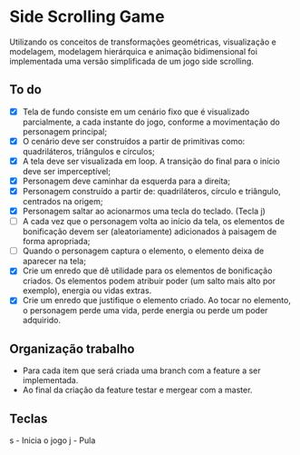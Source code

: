 # Side Scrolling Game

Utilizando os conceitos de transformações geométricas, visualização e modelagem, modelagem hierárquica e animação bidimensional foi implementada uma versão
simplificada de um jogo side scrolling.

## To do
- [X] Tela de fundo consiste em um cenário fixo que é visualizado parcialmente, a cada instante do jogo, conforme a
movimentação do personagem principal;
- [X] O cenário deve ser construídos a partir de primitivas como: quadriláteros, triângulos e círculos;
- [X] A tela deve ser visualizada em loop. A transição do final para o início deve ser imperceptível;
- [X] Personagem deve caminhar da esquerda para a direita;
- [X] Personagem construído a partir de: quadriláteros, círculo e triângulo, centrados na origem;
- [X] Personagem saltar ao acionarmos uma tecla do teclado. (Tecla j)
- [ ] A cada vez que o personagem volta ao início da tela, os elementos de bonificação devem ser (aleatoriamente) adicionados à paisagem de forma apropriada;
- [ ] Quando o personagem captura o elemento, o elemento deixa de aparecer na tela;
- [X] Crie um enredo que dê utilidade para os elementos de bonificação criados. Os elementos podem atribuir poder (um salto mais alto por exemplo),
energia ou vidas extras.
- [X] Crie um enredo que justifique o elemento criado. Ao tocar no elemento, o personagem perde uma vida, perde energia ou perde um poder adquirido.

## Organização trabalho
- Para cada item que será criada uma branch com a feature a ser implementada.
- Ao final da criação da feature testar e mergear com a master.

## Teclas
s - Inicia o jogo
j - Pula

